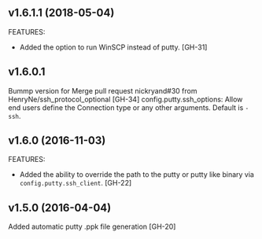 v1.6.1.1 (2018-05-04)
-------------------

FEATURES:
 * Added the option to run WinSCP instead of putty. [GH-31]

v1.6.0.1
-------------------

Bummp version for Merge pull request nickryand#30 from HenryNe/ssh_protocol_optional [GH-34]
config.putty.ssh_options: Allow end users define the Connection type or any other arguments. Default is `-ssh`.

v1.6.0 (2016-11-03)
-------------------

FEATURES:
 * Added the ability to override the path to the putty or putty like binary via `config.putty.ssh_client`. [GH-22]

v1.5.0 (2016-04-04)
-------------------

Added automatic putty .ppk file generation [GH-20]
